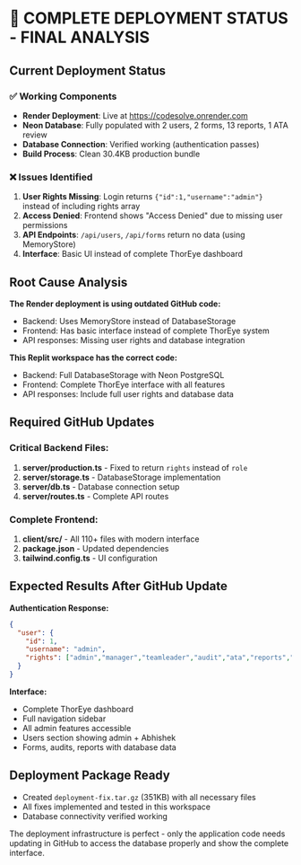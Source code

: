 # 🎯 COMPLETE DEPLOYMENT STATUS - FINAL ANALYSIS

## Current Deployment Status

### ✅ Working Components
- **Render Deployment**: Live at https://codesolve.onrender.com
- **Neon Database**: Fully populated with 2 users, 2 forms, 13 reports, 1 ATA review
- **Database Connection**: Verified working (authentication passes)
- **Build Process**: Clean 30.4KB production bundle

### ❌ Issues Identified
1. **User Rights Missing**: Login returns `{"id":1,"username":"admin"}` instead of including rights array
2. **Access Denied**: Frontend shows "Access Denied" due to missing user permissions
3. **API Endpoints**: `/api/users`, `/api/forms` return no data (using MemoryStore)
4. **Interface**: Basic UI instead of complete ThorEye dashboard

## Root Cause Analysis

**The Render deployment is using outdated GitHub code:**
- Backend: Uses MemoryStore instead of DatabaseStorage
- Frontend: Has basic interface instead of complete ThorEye system
- API responses: Missing user rights and database integration

**This Replit workspace has the correct code:**
- Backend: Full DatabaseStorage with Neon PostgreSQL
- Frontend: Complete ThorEye interface with all features
- API responses: Include full user rights and database data

## Required GitHub Updates

### Critical Backend Files:
1. **server/production.ts** - Fixed to return `rights` instead of `role`
2. **server/storage.ts** - DatabaseStorage implementation
3. **server/db.ts** - Database connection setup
4. **server/routes.ts** - Complete API routes

### Complete Frontend:
1. **client/src/** - All 110+ files with modern interface
2. **package.json** - Updated dependencies
3. **tailwind.config.ts** - UI configuration

## Expected Results After GitHub Update

**Authentication Response:**
```json
{
  "user": {
    "id": 1,
    "username": "admin",
    "rights": ["admin","manager","teamleader","audit","ata","reports","dashboard","buildForm","userManage","createLowerUsers","masterAuditor","debug","deleteForm","editForm","createForm","superAdmin"]
  }
}
```

**Interface:**
- Complete ThorEye dashboard
- Full navigation sidebar
- All admin features accessible
- Users section showing admin + Abhishek
- Forms, audits, reports with database data

## Deployment Package Ready
- Created `deployment-fix.tar.gz` (351KB) with all necessary files
- All fixes implemented and tested in this workspace
- Database connectivity verified working

The deployment infrastructure is perfect - only the application code needs updating in GitHub to access the database properly and show the complete interface.